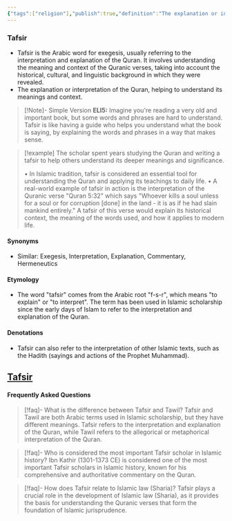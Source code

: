 ```yaml
---
{"tags":["religion"],"publish":true,"definition":"The explanation or interpretation of the Quran, helping to understand its meanings and context.","PassFrontmatter":true}
---
```


### Tafsir
- Tafsir is the Arabic word for exegesis, usually referring to the interpretation and explanation of the Quran. It involves understanding the meaning and context of the Quranic verses, taking into account the historical, cultural, and linguistic background in which they were revealed.
- The explanation or interpretation of the Quran, helping to understand its meanings and context.

> [!Note]- Simple Version
> **ELI5:** Imagine you're reading a very old and important book, but some words and phrases are hard to understand. Tafsir is like having a guide who helps you understand what the book is saying, by explaining the words and phrases in a way that makes sense.


> [!example]
> The scholar spent years studying the Quran and writing a tafsir to help others understand its deeper meanings and significance.
> 
> • In Islamic tradition, tafsir is considered an essential tool for understanding the Quran and applying its teachings to daily life.
> • A real-world example of tafsir in action is the interpretation of the Quranic verse "Quran 5:32" which says "Whoever kills a soul unless for a soul or for corruption [done] in the land - it is as if he had slain mankind entirely." A tafsir of this verse would explain its historical context, the meaning of the words used, and how it applies to modern life.

#### **Synonyms**
- Similar: Exegesis, Interpretation, Explanation, Commentary, Hermeneutics

#### **Etymology**
- The word "tafsir" comes from the Arabic root "f-s-r", which means "to explain" or "to interpret". The term has been used in Islamic scholarship since the early days of Islam to refer to the interpretation and explanation of the Quran.

#### **Denotations**
- Tafsir can also refer to the interpretation of other Islamic texts, such as the Hadith (sayings and actions of the Prophet Muhammad).

[Tafsir](https://en.wikipedia.org/wiki/Tafsir)
---
#### Frequently Asked Questions

> [!faq]- What is the difference between Tafsir and Tawil?
> Tafsir and Tawil are both Arabic terms used in Islamic scholarship, but they have different meanings. Tafsir refers to the interpretation and explanation of the Quran, while Tawil refers to the allegorical or metaphorical interpretation of the Quran.

> [!faq]- Who is considered the most important Tafsir scholar in Islamic history?
> Ibn Kathir (1301-1373 CE) is considered one of the most important Tafsir scholars in Islamic history, known for his comprehensive and authoritative commentary on the Quran.

> [!faq]- How does Tafsir relate to Islamic law (Sharia)?
> Tafsir plays a crucial role in the development of Islamic law (Sharia), as it provides the basis for understanding the Quranic verses that form the foundation of Islamic jurisprudence.